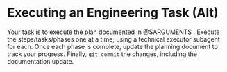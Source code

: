 # Executing an Engineering Task (Alt)

Your task is to execute the plan documented in @$ARGUMENTS . Execute the steps/tasks/phases one at a time, using a technical executor subagent for each. Once each phase is complete, update the planning document to track your progress. Finally, `git commit` the changes, including the documentation update.
